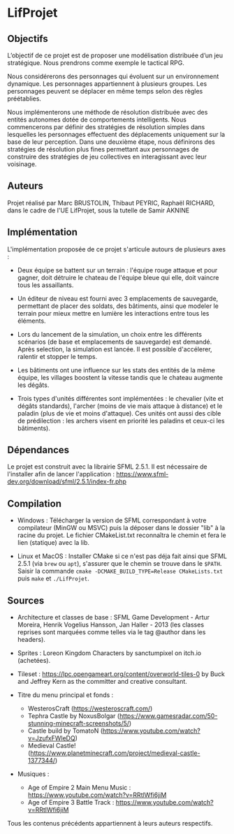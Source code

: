 # LifProjet

## Objectifs 

L’objectif de ce projet est de proposer une modélisation distribuée
d’un jeu stratégique. Nous prendrons comme exemple le tactical RPG.

Nous considérerons des personnages qui évoluent sur un environnement 
dynamique. Les personnages appartiennent à plusieurs groupes. Les 
personnages peuvent se déplacer en même temps selon des règles préétablies. 

Nous implémenterons une méthode de résolution distribuée avec des entités 
autonomes dotée de comportements intelligents. Nous commencerons par définir
des stratégies de résolution simples dans lesquelles les personnages 
effectuent des déplacements uniquement sur la base de leur perception.
Dans une deuxième étape, nous définirons des stratégies de résolution 
plus fines permettant aux personnages de construire des stratégies de 
jeu collectives en interagissant avec leur voisinage.

## Auteurs

Projet réalisé par Marc BRUSTOLIN, Thibaut PEYRIC, Raphaël RICHARD, dans le cadre de
l'UE LifProjet, sous la tutelle de Samir AKNINE

## Implémentation 

L'implémentation proposée de ce projet s'articule autours de plusieurs axes :
- Deux équipe se battent sur un terrain : l'équipe rouge attaque et pour gagner, 
  doit détruire le chateau de l'équipe bleue qui elle, doit vaincre tous les assaillants.
  

- Un éditeur de niveau est fourni avec 3 emplacements de sauvegarde, permettant de 
  placer des soldats, des bâtiments, ainsi que modeler le terrain pour mieux mettre en
  lumière les interactions entre tous les éléments.
  

- Lors du lancement de la simulation, un choix entre les différents scénarios (de base et 
  emplacements de sauvegarde) est demandé. Après selection, la simulation est lancée. 
  Il est possible d'accélerer, ralentir et stopper le temps.
  

- Les bâtiments ont une influence sur les stats des entités de la même équipe, les villages 
  boostent la vitesse tandis que le chateau augmente les dégâts.
  

- Trois types d'unités différentes sont implémentées : le chevalier (vite et dégâts standards), l'archer (moins de vie mais
  attaque à distance) et le paladin (plus de vie et moins d'attaque). Ces unités ont aussi des cible de prédilection : les archers
  visent en priorité les paladins et ceux-ci les bâtiments).
  
## Dépendances 

Le projet est construit avec la librairie SFML 2.5.1. Il est nécessaire de l'installer afin de lancer l'application :
https://www.sfml-dev.org/download/sfml/2.5.1/index-fr.php

## Compilation

- Windows : Télécharger la version de SFML correspondant à votre compilateur (MinGW ou MSVC) puis la déposer dans le dossier "lib"
 à la racine du projet. Le fichier CMakeList.txt reconnaîtra le chemin et fera le lien (statique) avec la lib.
  

- Linux et MacOS : Installer CMake si ce n'est pas déja fait ainsi que SFML 2.5.1 (via `brew` ou `apt`), s'assurer que le chemin se trouve
dans le `$PATH`. Saisir la commande `cmake -DCMAKE_BUILD_TYPE=Release CMakeLists.txt ` puis `make` et `./LifProjet`.

## Sources 

- Architecture et classes de base :
SFML Game Development - Artur Moreira, Henrik Vogelius Hansson, Jan Haller - 2013 (les classes reprises sont marquées
  comme telles via le tag @author dans les headers).


- Sprites :
Loreon Kingdom Characters by sanctumpixel on itch.io (achetées).


- Tileset :
https://lpc.opengameart.org/content/overworld-tiles-0 by Buck and Jeffrey Kern as the committer and creative consultant.
  

- Titre du menu principal et fonds : 
    * WesterosCraft (https://westeroscraft.com/)
    * Tephra Castle by NoxusBolgar (https://www.gamesradar.com/50-stunning-minecraft-screenshots/5/)
    * Castle build by TomatoN (https://www.youtube.com/watch?v=JzufxFWleDQ)
    * Medieval Castle! (https://www.planetminecraft.com/project/medieval-castle-1377344/)


- Musiques :
    * Age of Empire 2 Main Menu Music : https://www.youtube.com/watch?v=RRtlWfi6jiM
    * Age of Empire 3 Battle Track : https://www.youtube.com/watch?v=RRtlWfi6jiM
  

Tous les contenus précédents appartiennent à leurs auteurs respectifs.
